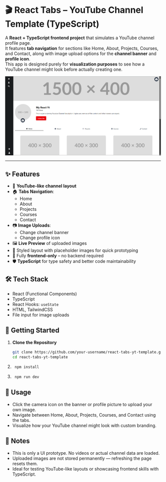 # 🎬 React Tabs – YouTube Channel Template (TypeScript)

A **React + TypeScript frontend project** that simulates a YouTube channel profile page.  
It features **tab navigation** for sections like Home, About, Projects, Courses, and Contact, along with image upload options for the **channel banner** and **profile icon**.  
This app is designed purely for **visualization purposes** to see how a YouTube channel might look before actually creating one.

![Project Preview](./preview2.png)

---

## ✨ Features

- 📌 **YouTube-like channel layout**
- 🏠 **Tabs Navigation**:
  - Home
  - About
  - Projects
  - Courses
  - Contact
- 📷 **Image Uploads**:
  - Change channel banner
  - Change profile icon
- 🖼 **Live Preview** of uploaded images
- 🎨 Styled layout with placeholder images for quick prototyping
- 🔄 Fully **frontend-only** – no backend required
- 🛡 **TypeScript** for type safety and better code maintainability

## 🛠️ Tech Stack

- React (Functional Components)
- TypeScript
- React Hooks: `useState`
- HTML, TailwindCSS
- File input for image uploads


## 🚀 Getting Started

1. **Clone the Repository**
   ```bash
   git clone https://github.com/your-username/react-tabs-yt-template.git
   cd react-tabs-yt-template
   ```
2. ```bash
    npm install
    ```
3. ```bash
    npm run dev

## 📸 Usage
- Click the camera icon on the banner or profile picture to upload your own image.
- Navigate between Home, About, Projects, Courses, and Contact using the tabs.
- Visualize how your YouTube channel might look with custom branding.

## 📌 Notes
- This is only a UI prototype. No videos or actual channel data are loaded.
- Uploaded images are not stored permanently — refreshing the page resets them.
- Ideal for testing YouTube-like layouts or showcasing frontend skills with TypeScript.

